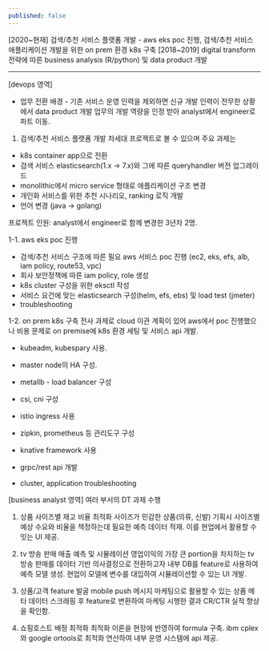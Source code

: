 ```yaml
---
published: false
---
```

[2020~현재] 검색/추천 서비스 플랫폼 개발 - aws eks poc 진행, 검색/추천 서비스 애플리케이션 개발을 위한 on prem 환경 k8s 구축
[2018~2019] digital transform 전략에 따른 business analysis (R/python) 및 data product 개발

---

[devops 영역]

- 업무 전환 배경 -
기존 서비스 운영 인력을 제외하면 신규 개발 인력이 전무한 상황에서 data product 개발 업무의 개발 역량을 인정 받아 analyst에서 engineer로 파트 이동.

1. 검색/추천 서비스 플랫폼 개발
차세대 프로젝트로 볼 수 있으며 주요 과제는
* k8s container app으로 전환
* 검색 서비스 elasticsearch(1.x -> 7.x)와 그에 따른 queryhandler 버전 업그레이드
* monolithic에서 micro service 형태로 애플리케이션 구조 변경
* 개인화 서비스를 위한 추천 시나리오, ranking 로직 개발
* 언어 변경 (java -> golang)

프로젝트 인원: analyst에서 engineer로 함께 변경한 3년차 2명.

1-1. aws eks poc 진행
* 검색/추천 서비스 구조에 따른 필요 aws 서비스 poc 진행 (ec2, eks, efs, alb, iam policy, route53, vpc)
* 회사 보안정책에 따른 iam policy, role 생성
* k8s cluster 구성을 위한 eksctl 작성
* 서비스 요건에 맞는 elasticsearch 구성(helm, efs, ebs) 및 load test (jmeter)
* troubleshooting

1-2. on prem k8s 구축
전사 과제로 cloud 이관 계획이 있어 aws에서 poc 진행했으나 비용 문제로 on premise에 k8s 환경 세팅 및 서비스 api 개발.

* kubeadm, kubespary 사용. 
* master node의 HA 구성.
* metallb - load balancer 구성
* csi, cni 구성
* istio ingress 사용
* zipkin, prometheus 등 관리도구 구성

* knative framework 사용
* grpc/rest api 개발
* cluster, application troubleshooting

[business analyst 영역]
여러 부서의 DT 과제 수행

1. 상품 사이즈별 재고 비율 최적화
사이즈가 민감한 상품(의류, 신발) 기획시 사이즈별 예상 수요와 비율을 책정하는데 필요한 예측 데이터 적재. 이를 현업에서 활용할 수 잇는 UI 제공.

2. tv 방송 판매 매출 예측 및 시뮬레이션
영업이익의 가장 큰 portion을 차지하는 tv 방송 판매를 데이터 기반 의사결정으로 전환하고자 내부 DB를 feature로 사용하여 예측 모델 생성. 현업이 모델에 변수를 대입하여 시뮬레이션할 수 있는 UI 개발.

3. 상품/고객 feature 발굴
mobile push 메시지 마케팅으로 활용할 수 있는 상품 메타 데이터 스크래핑 후 feature로 변환하여 마케팅 시행한 결과 CR/CTR 실적 향상을 확인함.

4. 쇼핑호스트 배정 최적화
최적화 이론을 현장에 반영하여 formula 구축. ibm cplex와 google ortools로 최적화 연산하여 내부 운영 시스템에 api 제공.